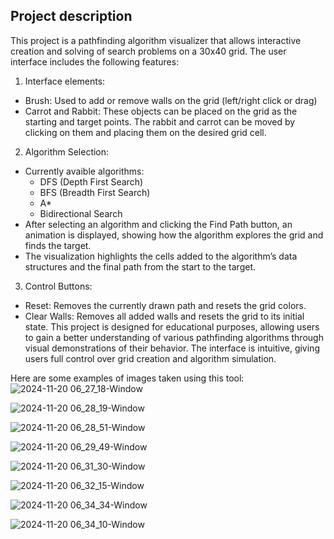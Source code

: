 ## Project description

This project is a pathfinding algorithm visualizer that allows interactive creation and solving of search 
problems on a 30x40 grid. The user interface includes the following features:
1. Interface elements:
  - Brush: Used to add or remove walls on the grid (left/right click or drag)
  - Carrot and Rabbit: These objects can be placed on the grid as the starting and target points. The rabbit and carrot can be moved by clicking on them and placing them on the desired grid cell.
2. Algorithm Selection:
  - Currently avaible algorithms:
      - DFS (Depth First Search)
      - BFS (Breadth First Search)
      - A*
      - Bidirectional Search
  - After selecting an algorithm and clicking the Find Path button, an animation is displayed, showing how the algorithm explores the grid and finds the target.
  - The visualization highlights the cells added to the algorithm’s data structures and the final path from the start to the target.
3. Control Buttons:
  - Reset: Removes the currently drawn path and resets the grid colors.
  - Clear Walls: Removes all added walls and resets the grid to its initial state.
This project is designed for educational purposes, allowing users to gain a better understanding of various pathfinding algorithms through visual demonstrations of their behavior.
The interface is intuitive, giving users full control over grid creation and algorithm simulation.

Here are some examples of images taken using this tool:
![2024-11-20 06_27_18-Window](https://github.com/user-attachments/assets/280828a5-c5fe-49bf-ab68-8d76d178e7d0)

![2024-11-20 06_28_19-Window](https://github.com/user-attachments/assets/e4ea9b78-da36-4f6e-a58a-e160d1679f06)

![2024-11-20 06_28_51-Window](https://github.com/user-attachments/assets/4231e075-16d4-4b38-8d11-171d59a4f975)

![2024-11-20 06_29_49-Window](https://github.com/user-attachments/assets/8e78216e-7f1b-493a-8661-ce55f8444e53)

![2024-11-20 06_31_30-Window](https://github.com/user-attachments/assets/719ab06f-a789-49d3-ba1f-be5d21cb98b1)

![2024-11-20 06_32_15-Window](https://github.com/user-attachments/assets/dd7bb1f9-5a27-454e-869d-20525429810b)

![2024-11-20 06_34_34-Window](https://github.com/user-attachments/assets/bb05db80-a619-4653-9c69-e540a6668a7d)

![2024-11-20 06_34_10-Window](https://github.com/user-attachments/assets/60fac8f5-8ebf-4ae3-9937-dd3be5f00a94)
